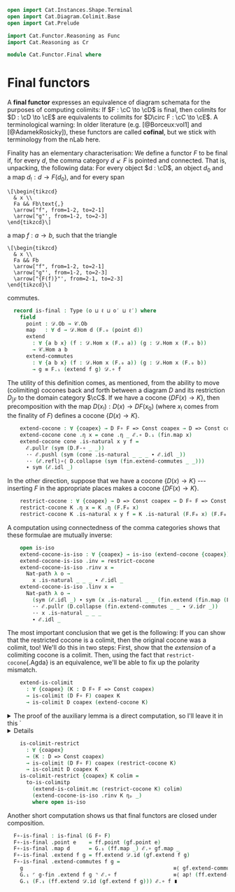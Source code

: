 ```agda
open import Cat.Instances.Shape.Terminal
open import Cat.Diagram.Colimit.Base
open import Cat.Prelude

import Cat.Functor.Reasoning as Func
import Cat.Reasoning as Cr

module Cat.Functor.Final where
```

# Final functors

A **final functor** expresses an equivalence of diagram schemata for the
purposes of computing colimits: If $F : \cC \to \cD$ is final,
then colimits for $D : \cD \to \cE$ are equivalents to colimits
for $D\circ F : \cC \to \cE$. A terminological warning: In older
literature (e.g. [@Borceux:vol1] and [@AdamekRosicky]), these functors
are called **cofinal**, but we stick with terminology from the nLab
here.

<!--
```agda
module
  _ {o ℓ o′ ℓ′} {𝒞 : Precategory o ℓ} {𝒟 : Precategory o′ ℓ′}
    (F : Functor 𝒞 𝒟)
  where

  open Functor

  private
    module 𝒞 = Cr 𝒞
    module 𝒟 = Cr 𝒟
    module F = Functor F
```
-->

Finality has an elementary characterisation: We define a functor $F$ to
be final if, for every $d$, the comma category $d \swarrow F$ is pointed
and connected. That is, unpacking, the following data: For every object
$d : \cD$, an object $d_0$ and a map $d_! : d \to F(d_0)$, and for
every span

~~~{.quiver .short-05}
\[\begin{tikzcd}
  & x \\
  Fa && Fb\text{,}
  \arrow["f", from=1-2, to=2-1]
  \arrow["g"', from=1-2, to=2-3]
\end{tikzcd}\]
~~~

a map $f : a \to b$, such that the triangle

~~~{.quiver .short-05}
\[\begin{tikzcd}
  & x \\
  Fa && Fb
  \arrow["f", from=1-2, to=2-1]
  \arrow["g"', from=1-2, to=2-3]
  \arrow["{F(f)}"', from=2-1, to=2-3]
\end{tikzcd}\]
~~~

commutes.

```agda
  record is-final : Type (o ⊔ ℓ ⊔ o′ ⊔ ℓ′) where
    field
      point : 𝒟.Ob → 𝒞.Ob
      map   : ∀ d → 𝒟.Hom d (F.₀ (point d))
      extend
        : ∀ {a b x} (f : 𝒟.Hom x (F.₀ a)) (g : 𝒟.Hom x (F.₀ b))
        → 𝒞.Hom a b
      extend-commutes
        : ∀ {a b x} (f : 𝒟.Hom x (F.₀ a)) (g : 𝒟.Hom x (F.₀ b))
        → g ≡ F.₁ (extend f g) 𝒟.∘ f
```

<!--
```agda
  module
    _ {o′′ ℓ′′} {ℰ : Precategory o′′ ℓ′′} {D : Functor 𝒟 ℰ} (final : is-final)
    where
    private
      module fin = is-final final
      module D = Func D
      module ℰ = Cr ℰ
      open _=>_
```
-->

The utility of this definition comes, as mentioned, from the ability to
move (colimiting) cocones back and forth between a diagram $D$ and its
restriction $D_{|F}$ to the domain category $\cC$. If we have a
cocone $\{DF(x) \to K\}$, then precomposition with the map $D(x_!) :
D(x) \to DF(x_0)$ (where $x_!$ comes from the finality of $F$) defines a
cocone $\{D(x) \to K\}$.

```agda
    extend-cocone : ∀ {coapex} → D F∘ F => Const coapex → D => Const coapex
    extend-cocone cone .η x = cone .η _ ℰ.∘ D.₁ (fin.map x)
    extend-cocone cone .is-natural x y f =
      ℰ.pullr (sym (D.F-∘ _ _))
      ·· ℰ.pushl (sym (cone .is-natural _ _ _ ∙ ℰ.idl _))
      ·· (ℰ.refl⟩∘⟨ D.collapse (sym (fin.extend-commutes _ _)))
      ∙ sym (ℰ.idl _)
```

In the other direction, suppose that we have a cocone $\{D(x) \to K\}$
--- inserting $F$ in the appropriate places makes a cocone $\{DF(x) \to
K\}$.

```agda
    restrict-cocone : ∀ {coapex} → D => Const coapex → D F∘ F => Const coapex
    restrict-cocone K .η x = K .η (F.F₀ x)
    restrict-cocone K .is-natural x y f = K .is-natural (F.F₀ x) (F.F₀ y) (F.F₁ f)
```

A computation using connectedness of the comma categories shows that
these formulae are mutually inverse:

```agda
    open is-iso
    extend-cocone-is-iso : ∀ {coapex} → is-iso (extend-cocone {coapex})
    extend-cocone-is-iso .inv = restrict-cocone
    extend-cocone-is-iso .rinv x =
      Nat-path λ o →
        x .is-natural _ _ _ ∙ ℰ.idl _
    extend-cocone-is-iso .linv x =
      Nat-path λ o →
        (sym (ℰ.idl _) ∙ sym (x .is-natural _ _ (fin.extend (fin.map (F.F₀ o)) 𝒟.id)) ℰ.⟩∘⟨refl)
        ·· ℰ.pullr (D.collapse (fin.extend-commutes _ _ ∙ 𝒟.idr _))
        ·· x .is-natural _ _ _
        ∙ ℰ.idl _
```

The most important conclusion that we get is the following: If you can
show that the restricted cocone is a colimit, then the original cocone
was a colimit, too! We'll do this in two steps: First, show that the
_extension_ of a colimiting cocone is a colimit. Then, using the fact
that `restrict-cocone`{.Agda} is an equivalence, we'll be able to fix up
the polarity mismatch.

```agda
    extend-is-colimit
      : ∀ {coapex} (K : D F∘ F => Const coapex)
      → is-colimit (D F∘ F) coapex K
      → is-colimit D coapex (extend-cocone K)
```

<details>
<summary>
The proof of the auxiliary lemma is a direct computation, so I'll leave
it in this `<details>`{.html} tag for the curious reader only.
</summary>

```agda
    extend-is-colimit {coapex} K colim =
      to-is-colimitp mc refl
      module extend-is-colimit where
        module colim = is-colimit colim
        open make-is-colimit

        mc : make-is-colimit D coapex
        mc .ψ x = extend-cocone K .η x
        mc .commutes f = extend-cocone K .is-natural _ _ _ ∙ ℰ.idl _
        mc .universal eps p =
          colim.universal (λ j → eps (F.F₀ j)) λ f → p (F.F₁ f)
        mc .factors eps p =
          ℰ.pulll (colim.factors _ _)
          ∙ p (fin.map _)
        mc .unique eps p other q =
          colim.unique _ _ _ λ j →
            other ℰ.∘ K .η j                                  ≡⟨ ℰ.refl⟩∘⟨ (sym (ℰ.idl _) ∙ sym (K .is-natural _ _ _)) ⟩
            other ℰ.∘ K .η _ ℰ.∘ D.F₁ (F.F₁ (fin.extend _ _)) ≡⟨ ℰ.refl⟩∘⟨ ℰ.refl⟩∘⟨ ap D.₁ (sym (𝒟.idr _) ∙ sym (fin.extend-commutes _ _)) ⟩
            other ℰ.∘ K .η _ ℰ.∘ D.F₁ (fin.map _)             ≡⟨ q (F.F₀ j) ⟩
            eps (F.F₀ j)                                      ∎
```

</details>

```agda
    is-colimit-restrict
      : ∀ {coapex}
      → (K : D => Const coapex)
      → is-colimit (D F∘ F) coapex (restrict-cocone K)
      → is-colimit D coapex K
    is-colimit-restrict {coapex} K colim =
      to-is-colimitp
        (extend-is-colimit.mc (restrict-cocone K) colim)
        (extend-cocone-is-iso .rinv K ηₚ _)
        where open is-iso
```

<!--
```agda
module
  _ {o ℓ o′ ℓ′ o′′ ℓ′′}
    {𝒞 : Precategory o ℓ} {𝒟 : Precategory o′ ℓ′} {ℰ : Precategory o′′ ℓ′′}
    (F : Functor 𝒞 𝒟) (G : Functor 𝒟 ℰ)
    (f-fin : is-final F) (g-fin : is-final G)
  where
  private
    module 𝒟 = Cr 𝒟
    module ℰ = Cr ℰ
    module G = Functor G
    module F = Functor F
    module ff = is-final f-fin
    module gf = is-final g-fin
    open is-final
```
-->

Another short computation shows us that final functors are closed under
composition.

```agda
  F∘-is-final : is-final (G F∘ F)
  F∘-is-final .point e    = ff.point (gf.point e)
  F∘-is-final .map d      = G.₁ (ff.map _) ℰ.∘ gf.map _
  F∘-is-final .extend f g = ff.extend 𝒟.id (gf.extend f g)
  F∘-is-final .extend-commutes f g =
    g                                                ≡⟨ gf.extend-commutes _ _ ⟩
    G.₁ ⌜ g-fin .extend f g ⌝ ℰ.∘ f                  ≡⟨ ap! (ff.extend-commutes _ _ ∙ 𝒟.elimr refl) ⟩
    G.₁ (F.₁ (ff.extend 𝒟.id (gf.extend f g))) ℰ.∘ f ∎
```
